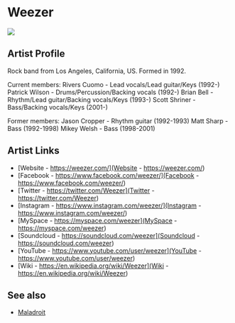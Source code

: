 # Weezer

![](../../asssets/artists/Weezer.png)

## Artist Profile

Rock band from Los Angeles, California, US.
Formed in 1992.

Current members:
Rivers Cuomo - Lead vocals/Lead guitar/Keys (1992-)
Patrick Wilson - Drums/Percussion/Backing vocals (1992-)
Brian Bell - Rhythm/Lead guitar/Backing vocals/Keys (1993-)
Scott Shriner - Bass/Backing vocals/Keys (2001-)

Former members:
Jason Cropper - Rhythm guitar (1992-1993)
Matt Sharp - Bass (1992-1998)
Mikey Welsh - Bass (1998-2001)

## Artist Links

- [Website - https://weezer.com/](Website - https://weezer.com/)
- [Facebook - https://www.facebook.com/weezer/](Facebook - https://www.facebook.com/weezer/)
- [Twitter - https://twitter.com/Weezer](Twitter - https://twitter.com/Weezer)
- [Instagram - https://www.instagram.com/weezer/](Instagram - https://www.instagram.com/weezer/)
- [MySpace - https://myspace.com/weezer](MySpace - https://myspace.com/weezer)
- [Soundcloud - https://soundcloud.com/weezer](Soundcloud - https://soundcloud.com/weezer)
- [YouTube - https://www.youtube.com/user/weezer](YouTube - https://www.youtube.com/user/weezer)
- [Wiki - https://en.wikipedia.org/wiki/Weezer](Wiki - https://en.wikipedia.org/wiki/Weezer)


## See also

- [Maladroit](Weezer-Maladroit.md)
